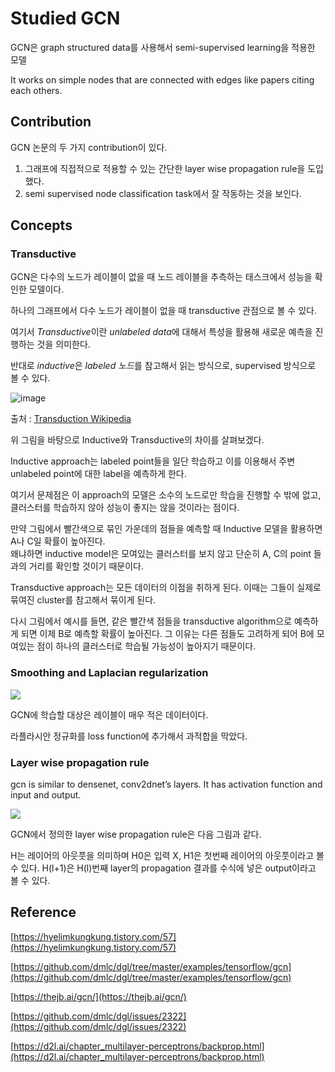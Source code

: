 # Studied GCN 
GCN은 graph structured data를 사용해서 semi-supervised learning을 적용한 모델 

It works on simple nodes that are connected with edges like papers citing each others. 


## Contribution 
GCN 논문의 두 가지 contribution이 있다. 

1. 그래프에 직접적으로 적용할 수 있는 간단한 layer wise propagation rule을 도입했다. 
2. semi supervised node classification task에서 잘 작동하는 것을 보인다.

## Concepts 
### Transductive 
GCN은 다수의 노드가 레이블이 없을 때 노드 레이블을 추측하는 태스크에서 성능을 확인한 모델이다. 

하나의 그래프에서 다수 노드가 레이블이 없을 때 transductive 관점으로 볼 수 있다. 

여기서 *Transductive*이란 *unlabeled data*에 대해서 특성을 활용해 새로운 예측을 진행하는 것을 의미한다. 

반대로 *inductive*은 *labeled 노드*를 참고해서 읽는 방식으로, supervised 방식으로 볼 수 있다. 

![image](https://user-images.githubusercontent.com/68208055/216919399-847ccbfb-12c5-4d81-9e05-88ccce9e8e68.png)

출처 :  [Transduction Wikipedia](https://en.wikipedia.org/wiki/Transduction_(machine_learning))

위 그림을 바탕으로 Inductive와 Transductive의 차이를 살펴보겠다. 

Inductive approach는 labeled point들을 일단 학습하고 이를 이용해서 주변 unlabeled point에 대한 label을 예측하게 한다. 

여기서 문제점은 이 approach의 모델은 소수의 노드로만 학습을 진행할 수 밖에 없고, 클러스터를 학습하지 않아 성능이 좋지는 않을 것이라는 점이다. 

만약 그림에서 빨간색으로 묶인 가운데의 점들을 예측할 때 Inductive 모델을 활용하면 A나 C일 확률이 높아진다. \
왜냐하면 inductive model은 모여있는 클러스터를 보지 않고 단순히 A, C의 point 들과의 거리를 확인할 것이기 때문이다.

Transductive approach는 모든 데이터의 이점을 취하게 된다. 이때는 그들이 실제로 묶여진 cluster를 참고해서 묶이게 된다. 

다시 그림에서 예시를 들면, 같은 빨간색 점들을 transductive algorithm으로 예측하게 되면 이제 B로 예측할 확률이 높아진다. 그 이유는 다른 점들도 고려하게 되어 B에 모여있는 점이 하나의 클러스터로 학습될 가능성이 높아지기 때문이다.

### Smoothing and Laplacian regularization

![](https://s3.us-west-2.amazonaws.com/secure.notion-static.com/92e8e416-c039-4801-a932-93f785d5caad/Untitled.png?X-Amz-Algorithm=AWS4-HMAC-SHA256&X-Amz-Content-Sha256=UNSIGNED-PAYLOAD&X-Amz-Credential=AKIAT73L2G45EIPT3X45%2F20230103%2Fus-west-2%2Fs3%2Faws4_request&X-Amz-Date=20230103T084216Z&X-Amz-Expires=86400&X-Amz-Signature=e21641947208b2374a9a174befeba48c5b147f395caf07b3a0a96e29ad2e6aff&X-Amz-SignedHeaders=host&response-content-disposition=filename%3D%22Untitled.png%22&x-id=GetObject)

GCN에 학습할 대상은 레이블이 매우 적은 데이터이다.    

라플라시안 정규화를 loss function에 추가해서 과적합을 막았다. 

### Layer wise propagation rule

gcn is similar to densenet, conv2dnet’s layers. It has activation function and input and output. 

![](https://s3.us-west-2.amazonaws.com/secure.notion-static.com/fab80614-accf-466f-bd0e-d64e54f2f20c/Untitled.png?X-Amz-Algorithm=AWS4-HMAC-SHA256&X-Amz-Content-Sha256=UNSIGNED-PAYLOAD&X-Amz-Credential=AKIAT73L2G45EIPT3X45%2F20230103%2Fus-west-2%2Fs3%2Faws4_request&X-Amz-Date=20230103T084155Z&X-Amz-Expires=86400&X-Amz-Signature=90949c7176f031a59089a130eff1a6f75ce6fcbc07e633a518a32a4f3b823b81&X-Amz-SignedHeaders=host&response-content-disposition=filename%3D%22Untitled.png%22&x-id=GetObject)

GCN에서 정의한 layer wise propagation rule은 다음 그림과 같다. 

H는 레이어의 아웃풋을 의미하며 H0은 입력 X, H1은 첫번째 레이어의 아웃풋이라고 볼 수 있다. H(l+1)은 H(l)번째 layer의 propagation 결과를 수식에 넣은 output이라고 볼 수 있다.

## Reference

[https://hyelimkungkung.tistory.com/57](https://hyelimkungkung.tistory.com/57)

[https://github.com/dmlc/dgl/tree/master/examples/tensorflow/gcn](https://github.com/dmlc/dgl/tree/master/examples/tensorflow/gcn)

[https://thejb.ai/gcn/](https://thejb.ai/gcn/)

[https://github.com/dmlc/dgl/issues/2322](https://github.com/dmlc/dgl/issues/2322)

[https://d2l.ai/chapter_multilayer-perceptrons/backprop.html](https://d2l.ai/chapter_multilayer-perceptrons/backprop.html)
